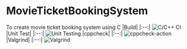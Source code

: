 # MovieTicketBookingSystem
To create movie ticket booking system using C
|Build|
|:--:|
![C/C++ CI](https://github.com/stepin104679/MovieTicketBookingSystem/workflows/C/C++%20CI/badge.svg?branch=main)
|Unit Test|
|:--:|
![Unit Testing](https://github.com/stepin104679/MovieTicketBookingSystem/workflows/Unit%20Testing/badge.svg?branch=main)
|cppcheck|
|:--:|
![cppcheck-action](https://github.com/stepin104679/MovieTicketBookingSystem/workflows/cppcheck-action/badge.svg?branch=main)
|Valgrind|
|:--:|
![Valgrind](https://github.com/stepin104679/MovieTicketBookingSystem/workflows/Valgrind/badge.svg?branch=main)


